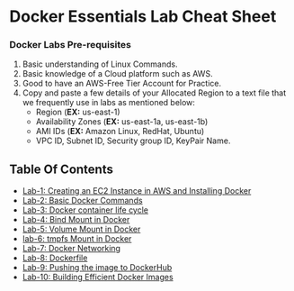 # Docker Essentials Lab Cheat Sheet

### Docker Labs Pre-requisites
1. Basic understanding of Linux Commands.
2. Basic knowledge of a Cloud platform such as AWS.
3. Good to have an AWS-Free Tier Account for Practice.
4. Copy and paste a few details of your Allocated Region to a text file that we frequently use in labs as mentioned below:
     - Region (**EX:** us-east-1)
     - Availability Zones (**EX:** us-east-1a, us-east-1b)
     - AMI IDs (**EX:** Amazon Linux, RedHat, Ubuntu)
     - VPC ID, Subnet ID, Security group ID, KeyPair Name.

## Table Of Contents
* [Lab-1: Creating an EC2 Instance in AWS and Installing Docker](https://github.com/Mehar-Nafis/DockerEssentials/blob/main/Creating%20an%20EC2%20Instance%20in%20AWS%20and%20Installing%20Docker.md)
* [Lab-2: Basic Docker Commands](https://github.com/Mehar-Nafis/DockerEssentials/blob/main/Basic%20Docker%20Commands.md)
* [Lab-3: Docker container life cycle](https://github.com/Mehar-Nafis/DockerEssentials/blob/main/Docker%20container%20life%20cycle.md)
* [Lab-4: Bind Mount in Docker](https://github.com/Mehar-Nafis/DockerEssentials/blob/main/Bind%20Mount%20in%20Docker.md)
* [Lab-5: Volume Mount in Docker](https://github.com/Mehar-Nafis/DockerEssentials/blob/main/Bind%20Mount%20in%20Docker.md)
* [lab-6: tmpfs Mount in Docker](https://github.com/Mehar-Nafis/DockerEssentials/blob/main/tmpfs%20Mount%20in%20Docker.md)
* [Lab-7: Docker Networking](https://github.com/Mehar-Nafis/DockerEssentials/blob/main/Docker%20Networking.md)
* [Lab-8: Dockerfile](https://github.com/Mehar-Nafis/DockerEssentials/blob/main/Dockerfile.md)
* [Lab-9: Pushing the image to DockerHub](https://github.com/Mehar-Nafis/DockerEssentials/blob/main/Pushing%20the%20image%20to%20DockerHub.md)
* [Lab-10: Building Efficient Docker Images](https://github.com/Mehar-Nafis/DockerEssentials/blob/main/Building%20Efficient%20Docker%20Images.md)

